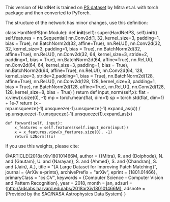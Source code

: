 This version of HardNet is trained on [PS dataset](https://github.com/rmitra/PS-Dataset) by Mitra et.al. with torch package and then converted to PyTorch. 

The structure of the network has minor changes, use this definition:
    
class HardNetPS(nn.Module):
   def __init__(self):
        super(HardNetPS, self).__init__()
        self.features = nn.Sequential(
        nn.Conv2d(1, 32, kernel_size=3, padding=1, bias = True),
        nn.BatchNorm2d(32, affine=True),
        nn.ReLU(),
        nn.Conv2d(32, 32, kernel_size=3, padding=1, bias = True),
        nn.BatchNorm2d(32, affine=True),
        nn.ReLU(),
        nn.Conv2d(32, 64, kernel_size=3, stride=2, padding=1, bias = True),
        nn.BatchNorm2d(64, affine=True),
        nn.ReLU(),
        nn.Conv2d(64, 64, kernel_size=3, padding=1, bias = True),
        nn.BatchNorm2d(64, affine=True),
        nn.ReLU(),
        nn.Conv2d(64, 128, kernel_size=3, stride=2,padding=1, bias = True),
        nn.BatchNorm2d(128, affine=True),
        nn.ReLU(),
        nn.Conv2d(128, 128, kernel_size=3, padding=1, bias = True),
        nn.BatchNorm2d(128, affine=True),
        nn.ReLU(),
        nn.Conv2d(128, 128, kernel_size=8, bias = True)
    )
    return
    def input_norm(self,x):
        flat = x.view(x.size(0), -1)
        mp = torch.mean(flat, dim=1)
        sp = torch.std(flat, dim=1) + 1e-7
        return (x - mp.unsqueeze(-1).unsqueeze(-1).unsqueeze(-1).expand_as(x)) / sp.unsqueeze(-1).unsqueeze(-1).unsqueeze(1).expand_as(x)

    def forward(self, input):
        x_features = self.features(self.input_norm(input))
        x = x_features.view(x_features.size(0), -1)
        return L2Norm()(x)


If you use this weights, please cite:
    
    
@ARTICLE{2018arXiv180101466M,
   author = {{Mitra}, R. and {Doiphode}, N. and {Gautam}, U. and {Narayan}, S. and 
    {Ahmed}, S. and {Chandran}, S. and {Jain}, A.},
    title = "{A Large Dataset for Improving Patch Matching}",
  journal = {ArXiv e-prints},
archivePrefix = "arXiv",
   eprint = {1801.01466},
 primaryClass = "cs.CV",
 keywords = {Computer Science - Computer Vision and Pattern Recognition},
     year = 2018,
    month = jan,
   adsurl = {http://adsabs.harvard.edu/abs/2018arXiv180101466M},
  adsnote = {Provided by the SAO/NASA Astrophysics Data System}
}
